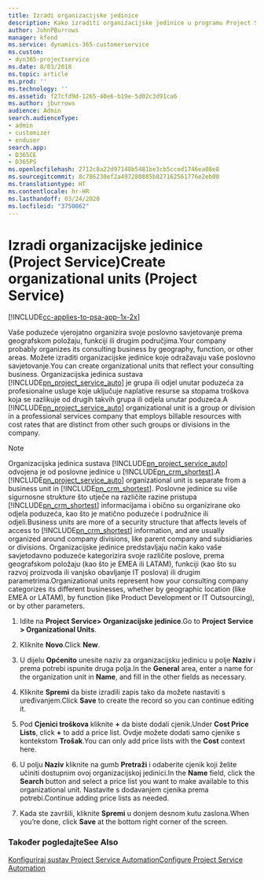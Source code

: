 ```yaml
---
title: Izradi organizacijske jedinice
description: Kako izraditi organizacijske jedinice u programu Project Service
author: JohnPBurrows
manager: kfend
ms.service: dynamics-365-customerservice
ms.custom:
- dyn365-projectservice
ms.date: 8/03/2018
ms.topic: article
ms.prod: ''
ms.technology: ''
ms.assetid: f27cfd9d-1265-40e6-b19e-5d02c3d91ca6
ms.author: jburrows
audience: Admin
search.audienceType:
- admin
- customizer
- enduser
search.app:
- D365CE
- D365PS
ms.openlocfilehash: 2712c8a22d97148b5481be3cb5cced1746ea08e8
ms.sourcegitcommit: 8c786230ef2a497280885b827162561776e2eb00
ms.translationtype: HT
ms.contentlocale: hr-HR
ms.lasthandoff: 03/24/2020
ms.locfileid: "3750062"
---
```

# <a name="create-organizational-units-project-service"></a><span data-ttu-id="d238a-103">Izradi organizacijske jedinice (Project Service)</span><span class="sxs-lookup"><span data-stu-id="d238a-103">Create organizational units (Project Service)</span></span>

[!INCLUDE[cc-applies-to-psa-app-1x-2x](../includes/cc-applies-to-psa-app-1x-2x.md)]

<span data-ttu-id="d238a-104">Vaše poduzeće vjerojatno organizira svoje poslovno savjetovanje prema geografskom položaju, funkciji ili drugim područjima.</span><span class="sxs-lookup"><span data-stu-id="d238a-104">Your company probably organizes its consulting business by geography, function, or other areas.</span></span> <span data-ttu-id="d238a-105">Možete izraditi organizacijske jedinice koje odražavaju vaše poslovno savjetovanje.</span><span class="sxs-lookup"><span data-stu-id="d238a-105">You can create organizational units that reflect your consulting business.</span></span> <span data-ttu-id="d238a-106">Organizacijska jedinica sustava [!INCLUDE[pn_project_service_auto](../includes/pn-project-service-auto.md)] je grupa ili odjel unutar poduzeća za profesionalne usluge koje uključuje naplative resurse sa stopama troškova koja se razlikuje od drugih takvih grupa ili odjela unutar poduzeća.</span><span class="sxs-lookup"><span data-stu-id="d238a-106">A [!INCLUDE[pn_project_service_auto](../includes/pn-project-service-auto.md)] organizational unit is a group or division in a professional services company that employs billable resources with cost rates that are distinct from other such groups or divisions in the company.</span></span>  
  
> [!NOTE]
>  <span data-ttu-id="d238a-107">Organizacijska jedinica sustava [!INCLUDE[pn_project_service_auto](../includes/pn-project-service-auto.md)] odvojena je od poslovne jedinice u [!INCLUDE[pn_crm_shortest](../includes/pn-crm-shortest.md)].</span><span class="sxs-lookup"><span data-stu-id="d238a-107">A [!INCLUDE[pn_project_service_auto](../includes/pn-project-service-auto.md)] organizational unit is separate from a business unit in [!INCLUDE[pn_crm_shortest](../includes/pn-crm-shortest.md)].</span></span> <span data-ttu-id="d238a-108">Poslovne jedinice su više sigurnosne strukture što utječe na različite razine pristupa [!INCLUDE[pn_crm_shortest](../includes/pn-crm-shortest.md)] informacijama i obično su organizirane oko odjela poduzeća, kao što je matično poduzeće i podružnice ili odjeli.</span><span class="sxs-lookup"><span data-stu-id="d238a-108">Business units are more of a security structure that affects levels of access to [!INCLUDE[pn_crm_shortest](../includes/pn-crm-shortest.md)] information, and are usually organized around company divisions, like parent company and subsidiaries or divisions.</span></span> <span data-ttu-id="d238a-109">Organizacijske jedinice predstavljaju način kako vaše savjetodavno poduzeće kategorizira svoje različite poslove, prema geografskom položaju (kao što je EMEA ili LATAM), funkciji (kao što su razvoj proizvoda ili vanjsko obavljanje IT poslova) ili drugim parametrima.</span><span class="sxs-lookup"><span data-stu-id="d238a-109">Organizational units represent how your consulting company categorizes its different businesses, whether by geographic location (like EMEA or LATAM), by function (like Product Development or IT Outsourcing), or by other parameters.</span></span>  
  
1.  <span data-ttu-id="d238a-110">Idite na **Project Service> Organizacijske jedinice**.</span><span class="sxs-lookup"><span data-stu-id="d238a-110">Go to **Project Service > Organizational Units**.</span></span>  
  
2.  <span data-ttu-id="d238a-111">Kliknite **Novo**.</span><span class="sxs-lookup"><span data-stu-id="d238a-111">Click **New**.</span></span>  
  
3.  <span data-ttu-id="d238a-112">U dijelu **Općenito** unesite naziv za organizacijsku jedinicu u polje **Naziv** i prema potrebi ispunite druga polja.</span><span class="sxs-lookup"><span data-stu-id="d238a-112">In the **General** area, enter a name for the organization unit in **Name**, and fill in the other fields as necessary.</span></span>  
  
4.  <span data-ttu-id="d238a-113">Kliknite **Spremi** da biste izradili zapis tako da možete nastaviti s uređivanjem.</span><span class="sxs-lookup"><span data-stu-id="d238a-113">Click **Save** to create the record so you can continue editing it.</span></span>  
  
5.  <span data-ttu-id="d238a-114">Pod **Cjenici troškova** kliknite **+** da biste dodali cjenik.</span><span class="sxs-lookup"><span data-stu-id="d238a-114">Under **Cost Price Lists**, click **+** to add a price list.</span></span> <span data-ttu-id="d238a-115">Ovdje možete dodati samo cjenike s kontekstom **Trošak**.</span><span class="sxs-lookup"><span data-stu-id="d238a-115">You can only add price lists with the **Cost** context here.</span></span>  
  
6.  <span data-ttu-id="d238a-116">U polju **Naziv** kliknite na gumb **Pretraži** i odaberite cjenik koji želite učiniti dostupnim ovoj organizacijskoj jedinici.</span><span class="sxs-lookup"><span data-stu-id="d238a-116">In the **Name** field, click the **Search** button and select a price list you want to make available to this organizational unit.</span></span> <span data-ttu-id="d238a-117">Nastavite s dodavanjem cjenika prema potrebi.</span><span class="sxs-lookup"><span data-stu-id="d238a-117">Continue adding price lists as needed.</span></span>  
  
7.  <span data-ttu-id="d238a-118">Kada ste završili, kliknite **Spremi** u donjem desnom kutu zaslona.</span><span class="sxs-lookup"><span data-stu-id="d238a-118">When you’re done, click **Save** at the bottom right corner of the screen.</span></span>  
  
### <a name="see-also"></a><span data-ttu-id="d238a-119">Također pogledajte</span><span class="sxs-lookup"><span data-stu-id="d238a-119">See Also</span></span>  
 [<span data-ttu-id="d238a-120">Konfiguriraj sustav Project Service Automation</span><span class="sxs-lookup"><span data-stu-id="d238a-120">Configure Project Service Automation</span></span>](../project-service/configure.md)
